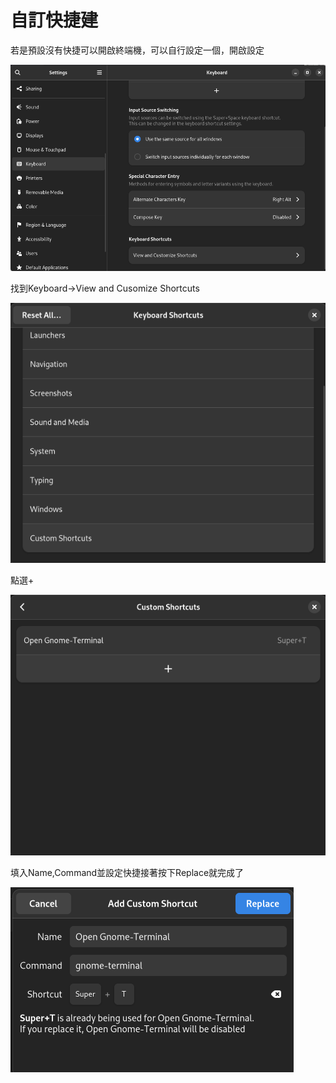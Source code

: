 # 自訂快捷建 #

若是預設沒有快捷可以開啟終端機，可以自行設定一個，開啟設定

![](Customize_Shortcuts/setting.png)

找到Keyboard->View and Cusomize Shortcuts

![](Customize_Shortcuts/setting1.png)

點選+

![](Customize_Shortcuts/setting2.png)

填入Name,Command並設定快捷接著按下Replace就完成了

![](Customize_Shortcuts/setting3.png)